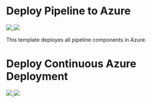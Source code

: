 # Deploy Pipeline to Azure

<a href="https://portal.azure.com/#create/Microsoft.Template/uri/https%3A%2F%2Fraw.githubusercontent.com%2FCatalystCode%2Fmiroculus-pipeline%2Fmaster%2Fazure-deployment%2FTemplates%2Fazuredeploy.json" target="_blank">
    <img src="http://azuredeploy.net/deploybutton.png"/>
</a>
<a href="http://armviz.io/#/?load=https%3A%2F%2Fraw.githubusercontent.com%2FCatalystCode%2Fmiroculus-pipeline%2Fmaster%2Fazure-deployment%2FTemplates%2Fazuredeploy.json" target="_blank">
    <img src="http://armviz.io/visualizebutton.png"/>
</a>

This template deployes all pipeline components in Azure.

# Deploy Continuous Azure Deployment

<a href="https://portal.azure.com/#create/Microsoft.Template/uri/https%3A%2F%2Fraw.githubusercontent.com%2FCatalystCode%2Fmiroculus-pipeline%2Fmaster%2Fazure-deployment%2FTemplates%2Fazuredeploy.sourcecontrol.json" target="_blank">
    <img src="http://azuredeploy.net/deploybutton.png"/>
</a>
<a href="http://armviz.io/#/?load=https%3A%2F%2Fraw.githubusercontent.com%2FCatalystCode%2Fmiroculus-pipeline%2Fmaster%2Fazure-deployment%2FTemplates%2Fazuredeploy.sourcecontrol.json" target="_blank">
    <img src="http://armviz.io/visualizebutton.png"/>
</a>

